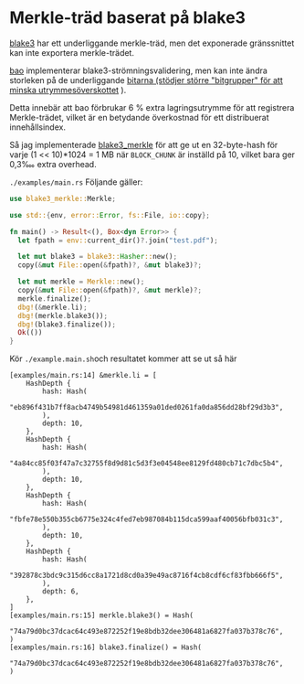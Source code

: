 # Merkle-träd baserat på blake3

[blake3](https://github.com/BLAKE3-team/BLAKE3) har ett underliggande merkle-träd, men det exponerade gränssnittet kan inte exportera merkle-trädet.

[bao](https://github.com/oconnor663/bao) implementerar blake3-strömningsvalidering, men kan inte ändra storleken på de underliggande [bitarna (stödjer större "bitgrupper" för att minska utrymmesöverskottet](https://github.com/oconnor663/bao/issues/34) ).

Detta innebär att bao förbrukar 6 % extra lagringsutrymme för att registrera Merkle-trädet, vilket är en betydande överkostnad för ett distribuerat innehållsindex.

Så jag implementerade [blake3_merkle](https://github.com/rmw-lib/blake3_merkle) för att ge ut en 32-byte-hash för varje (1 << 10)*1024 = 1 MB när `BLOCK_CHUNK` är inställd på 10, vilket bara ger 0,3‱ extra overhead.

`./examples/main.rs` Följande gäller:

```rust
use blake3_merkle::Merkle;

use std::{env, error::Error, fs::File, io::copy};

fn main() -> Result<(), Box<dyn Error>> {
  let fpath = env::current_dir()?.join("test.pdf");

  let mut blake3 = blake3::Hasher::new();
  copy(&mut File::open(&fpath)?, &mut blake3)?;

  let mut merkle = Merkle::new();
  copy(&mut File::open(&fpath)?, &mut merkle)?;
  merkle.finalize();
  dbg!(&merkle.li);
  dbg!(merkle.blake3());
  dbg!(blake3.finalize());
  Ok(())
}
```

Kör `./example.main.sh`och resultatet kommer att se ut så här

```
[examples/main.rs:14] &merkle.li = [
    HashDepth {
        hash: Hash(
            "eb896f431b7ff8acb4749b54981d461359a01ded0261fa0da856dd28bf29d3b3",
        ),
        depth: 10,
    },
    HashDepth {
        hash: Hash(
            "4a84cc85f03f47a7c32755f8d9d81c5d3f3e04548ee8129fd480cb71c7dbc5b4",
        ),
        depth: 10,
    },
    HashDepth {
        hash: Hash(
            "fbfe78e550b355cb6775e324c4fed7eb987084b115dca599aaf40056bfb031c3",
        ),
        depth: 10,
    },
    HashDepth {
        hash: Hash(
            "392878c3bdc9c315d6cc8a1721d8cd0a39e49ac8716f4cb8cdf6cf83fbb666f5",
        ),
        depth: 6,
    },
]
[examples/main.rs:15] merkle.blake3() = Hash(
    "74a79d0bc37dcac64c493e872252f19e8bdb32dee306481a6827fa037b378c76",
)
[examples/main.rs:16] blake3.finalize() = Hash(
    "74a79d0bc37dcac64c493e872252f19e8bdb32dee306481a6827fa037b378c76",
)
```